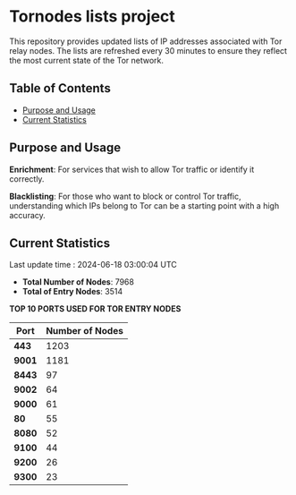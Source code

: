 # Tornodes lists project

This repository provides updated lists of IP addresses associated with Tor relay nodes. The lists are refreshed every 30 minutes to ensure they reflect the most current state of the Tor network.

## Table of Contents

- [Purpose and Usage](#purpose-and-usage)
- [Current Statistics](#current-statistics)


## Purpose and Usage

**Enrichment**: For services that wish to allow Tor traffic or identify it correctly.

**Blacklisting**: For those who want to block or control Tor traffic, understanding which IPs belong to Tor can be a starting point with a high accuracy.

## Current Statistics

Last update time : 2024-06-18 03:00:04 UTC

- **Total Number of Nodes**: 7968
- **Total of Entry Nodes**: 3514

**TOP 10 PORTS USED FOR TOR ENTRY NODES**

| **Port** | **Number of Nodes** |
|------|-----------------|
| **443**   | 1203  |
| **9001**   | 1181  |
| **8443**   | 97  |
| **9002**   | 64  |
| **9000**   | 61  |
| **80**   | 55  |
| **8080**   | 52  |
| **9100**   | 44  |
| **9200**   | 26  |
| **9300**   | 23  |

